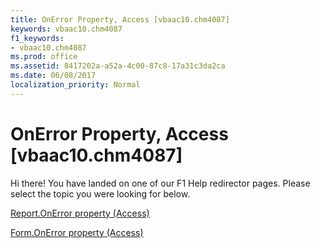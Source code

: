 ```yaml
---
title: OnError Property, Access [vbaac10.chm4087]
keywords: vbaac10.chm4087
f1_keywords:
- vbaac10.chm4087
ms.prod: office
ms.assetid: 8417202a-a52a-4c00-87c8-17a31c3da2ca
ms.date: 06/08/2017
localization_priority: Normal
---
```



# OnError Property, Access [vbaac10.chm4087]

Hi there! You have landed on one of our F1 Help redirector pages. Please select the topic you were looking for below.

[Report.OnError property (Access)](http://msdn.microsoft.com/library/28436e0e-a37e-8acd-6c3c-1f6d96c63e23%28Office.15%29.aspx)

[Form.OnError property (Access)](http://msdn.microsoft.com/library/f89366ad-7d68-cb0f-0b17-c6b4f4eb3f3c%28Office.15%29.aspx)


